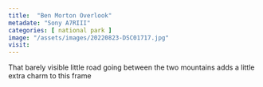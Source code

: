 ```yaml
---
title:  "Ben Morton Overlook"
metadate: "Sony A7RIII"
categories: [ national park ]
image: "/assets/images/20220823-DSC01717.jpg"
visit: 
---
```

That barely visible little road going between the two mountains adds a little extra charm to this frame
